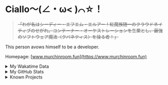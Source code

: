 # Ciallo～(∠・ω< )⌒☆！

> ~~「わが名はシーディー・エフエム・エルアー！紅魔族随一のクラウドネイティブのせがれ。コンテーナー・オーケストレーションを生業とし、最強のソフトウェア魔法〈クバネティス〉を操る者！」~~

This person avows himself to be a developer.

Homepage: [www.murchinroom.fun](https://www.murchinroom.fun)

<details>

<summary>My Wakatime Data</summary>

<!--START_SECTION:waka-->
![Lines of code](https://img.shields.io/badge/From%20Hello%20World%20I%27ve%20Written-9.7%20million%20lines%20of%20code-blue)

**🐱 My GitHub Data** 

> 📦 811.0 kB Used in GitHub's Storage 
 > 
> 🚫 Not Opted to Hire
 > 
> 📜 95 Public Repositories 
 > 
> 🔑 33 Private Repositories 
 > 
**I'm an Early 🐤** 

```text
🌞 Morning                2277 commits        ██████░░░░░░░░░░░░░░░░░░░   23.76 % 
🌆 Daytime                4231 commits        ███████████░░░░░░░░░░░░░░   44.16 % 
🌃 Evening                2999 commits        ████████░░░░░░░░░░░░░░░░░   31.30 % 
🌙 Night                  75 commits          ░░░░░░░░░░░░░░░░░░░░░░░░░   00.78 % 
```
📅 **I'm Most Productive on Tuesday** 

```text
Monday                   1223 commits        ███░░░░░░░░░░░░░░░░░░░░░░   12.76 % 
Tuesday                  1721 commits        ████░░░░░░░░░░░░░░░░░░░░░   17.96 % 
Wednesday                1678 commits        ████░░░░░░░░░░░░░░░░░░░░░   17.51 % 
Thursday                 1374 commits        ████░░░░░░░░░░░░░░░░░░░░░   14.34 % 
Friday                   1423 commits        ████░░░░░░░░░░░░░░░░░░░░░   14.85 % 
Saturday                 1169 commits        ███░░░░░░░░░░░░░░░░░░░░░░   12.20 % 
Sunday                   994 commits         ███░░░░░░░░░░░░░░░░░░░░░░   10.37 % 
```


**I Mostly Code in Go** 

```text
Go                       37 repos            ████████░░░░░░░░░░░░░░░░░   33.94 % 
TeX                      7 repos             ██░░░░░░░░░░░░░░░░░░░░░░░   06.42 % 
Swift                    6 repos             █░░░░░░░░░░░░░░░░░░░░░░░░   05.50 % 
Vue                      6 repos             █░░░░░░░░░░░░░░░░░░░░░░░░   05.50 % 
TypeScript               2 repos             ░░░░░░░░░░░░░░░░░░░░░░░░░   01.83 % 
```




 Last Updated on 24/11/2024 01:55:50 UTC
<!--END_SECTION:waka-->

</details>

<details>
 
 <summary>My GitHub Stats</summary>

[![CDFMLR's github stats](https://github-readme-stats.vercel.app/api?username=cdfmlr&count_private=true&show_icons=true)](https://github.com/anuraghazra/github-readme-stats)
 
</details>

<details>

<summary>Known Projects</summary>

[![Star History Chart](https://api.star-history.com/svg?repos=cdfmlr/pyflowchart,cdfmlr/muvtuber,cdfmlr/crud,cdfmlr/murecom-verse-1,cdfmlr/murecom-intro&type=Date)](https://star-history.com/#cdfmlr/pyflowchart&cdfmlr/muvtuber&cdfmlr/crud&cdfmlr/murecom-verse-1&cdfmlr/murecom-intro&Date)

 </details>
